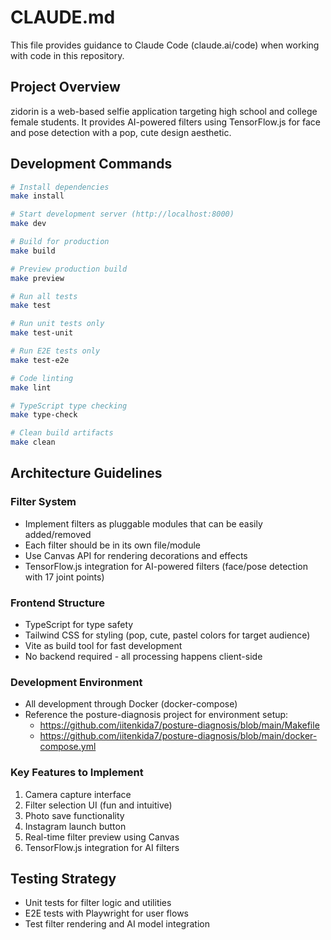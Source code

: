 # CLAUDE.md

This file provides guidance to Claude Code (claude.ai/code) when working with code in this repository.

## Project Overview

zidorin is a web-based selfie application targeting high school and college female students. It provides AI-powered filters using TensorFlow.js for face and pose detection with a pop, cute design aesthetic.

## Development Commands

```bash
# Install dependencies
make install

# Start development server (http://localhost:8000)
make dev

# Build for production
make build

# Preview production build
make preview

# Run all tests
make test

# Run unit tests only
make test-unit

# Run E2E tests only
make test-e2e

# Code linting
make lint

# TypeScript type checking
make type-check

# Clean build artifacts
make clean
```

## Architecture Guidelines

### Filter System
- Implement filters as pluggable modules that can be easily added/removed
- Each filter should be in its own file/module
- Use Canvas API for rendering decorations and effects
- TensorFlow.js integration for AI-powered filters (face/pose detection with 17 joint points)

### Frontend Structure
- TypeScript for type safety
- Tailwind CSS for styling (pop, cute, pastel colors for target audience)
- Vite as build tool for fast development
- No backend required - all processing happens client-side

### Development Environment
- All development through Docker (docker-compose)
- Reference the posture-diagnosis project for environment setup:
  - https://github.com/iitenkida7/posture-diagnosis/blob/main/Makefile
  - https://github.com/iitenkida7/posture-diagnosis/blob/main/docker-compose.yml

### Key Features to Implement
1. Camera capture interface
2. Filter selection UI (fun and intuitive)
3. Photo save functionality
4. Instagram launch button
5. Real-time filter preview using Canvas
6. TensorFlow.js integration for AI filters

## Testing Strategy

- Unit tests for filter logic and utilities
- E2E tests with Playwright for user flows
- Test filter rendering and AI model integration